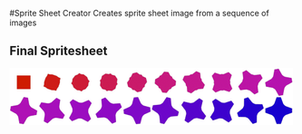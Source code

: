 #Sprite Sheet Creator
Creates sprite sheet image from a sequence of images


## Final Spritesheet
![Image not found](/SavedImage/FinalImage.png?raw=true "Final Spritesheet")
